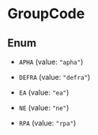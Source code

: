 

# GroupCode

## Enum


* `APHA` (value: `"apha"`)

* `DEFRA` (value: `"defra"`)

* `EA` (value: `"ea"`)

* `NE` (value: `"ne"`)

* `RPA` (value: `"rpa"`)



